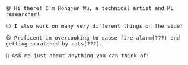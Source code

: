 <p>
  <samp>
    <br>
    <br>😄 Hi there! I'm Hongjun Wu, a technical artist and ML researcher!<br>
    <br>😉 I also work on many very different things on the side!<br>
    <br>😆 Proficent in overcooking to cause fire alarm(???) and getting scratched by cats(???).<br>
    <br>💬 Ask me just about anything you can think of!<br>
  </samp>
  <br>
</p>

<!-- <img src="https://github-readme-stats.vercel.app/api?username=errrneist&show_icons=true"> -->

